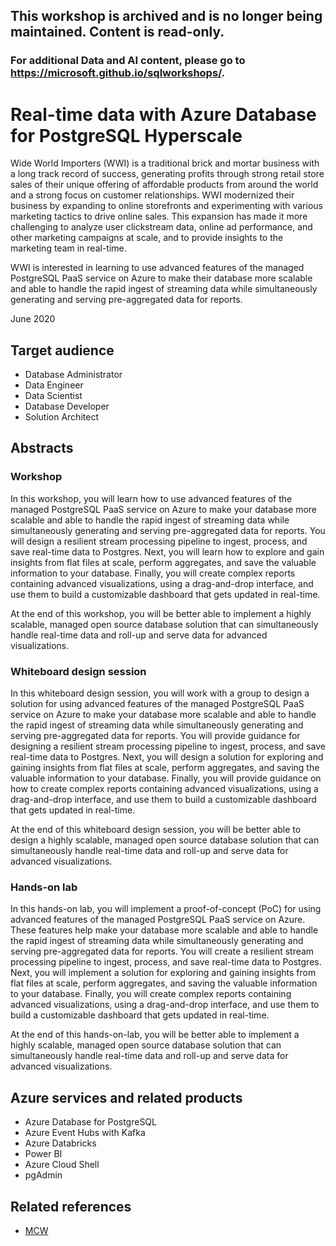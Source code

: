 ## This workshop is archived and is no longer being maintained. Content is read-only.

### For additional Data and AI content, please go to https://microsoft.github.io/sqlworkshops/.

# Real-time data with Azure Database for PostgreSQL Hyperscale

Wide World Importers (WWI) is a traditional brick and mortar business with a long track record of success, generating profits through strong retail store sales of their unique offering of affordable products from around the world and a strong focus on customer relationships.  WWI modernized their business by expanding to online storefronts and experimenting with various marketing tactics to drive online sales. This expansion has made it more challenging to analyze user clickstream data, online ad performance, and other marketing campaigns at scale, and to provide insights to the marketing team in real-time.

WWI is interested in learning to use advanced features of the managed PostgreSQL PaaS service on Azure to make their database more scalable and able to handle the rapid ingest of streaming data while simultaneously generating and serving pre-aggregated data for reports.

June 2020

## Target audience

- Database Administrator
- Data Engineer
- Data Scientist
- Database Developer
- Solution Architect

## Abstracts

### Workshop

In this workshop, you will learn how to use advanced features of the managed PostgreSQL PaaS service on Azure to make your database more scalable and able to handle the rapid ingest of streaming data while simultaneously generating and serving pre-aggregated data for reports. You will design a resilient stream processing pipeline to ingest, process, and save real-time data to Postgres. Next, you will learn how to explore and gain insights from flat files at scale, perform aggregates, and save the valuable information to your database. Finally, you will create complex reports containing advanced visualizations, using a drag-and-drop interface, and use them to build a customizable dashboard that gets updated in real-time.

At the end of this workshop, you will be better able to implement a highly scalable, managed open source database solution that can simultaneously handle real-time data and roll-up and serve data for advanced visualizations.

### Whiteboard design session

In this whiteboard design session, you will work with a group to design a solution for using advanced features of the managed PostgreSQL PaaS service on Azure to make your database more scalable and able to handle the rapid ingest of streaming data while simultaneously generating and serving pre-aggregated data for reports. You will provide guidance for designing a resilient stream processing pipeline to ingest, process, and save real-time data to Postgres. Next, you will design a solution for exploring and gaining insights from flat files at scale, perform aggregates, and saving the valuable information to your database. Finally, you will provide guidance on how to create complex reports containing advanced visualizations, using a drag-and-drop interface, and use them to build a customizable dashboard that gets updated in real-time.

At the end of this whiteboard design session, you will be better able to design a highly scalable, managed open source database solution that can simultaneously handle real-time data and roll-up and serve data for advanced visualizations.

### Hands-on lab

In this hands-on lab, you will implement a proof-of-concept (PoC) for using advanced features of the managed PostgreSQL PaaS service on Azure. These features help make your database more scalable and able to handle the rapid ingest of streaming data while simultaneously generating and serving pre-aggregated data for reports. You will create a resilient stream processing pipeline to ingest, process, and save real-time data to Postgres. Next, you will implement a solution for exploring and gaining insights from flat files at scale, perform aggregates, and saving the valuable information to your database. Finally, you will create complex reports containing advanced visualizations, using a drag-and-drop interface, and use them to build a customizable dashboard that gets updated in real-time.

At the end of this hands-on-lab, you will be better able to implement a highly scalable, managed open source database solution that can simultaneously handle real-time data and roll-up and serve data for advanced visualizations.

## Azure services and related products

- Azure Database for PostgreSQL
- Azure Event Hubs with Kafka
- Azure Databricks
- Power BI
- Azure Cloud Shell
- pgAdmin

## Related references

- [MCW](https://github.com/Microsoft/MCW)

